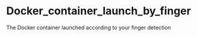 # Docker_container_launch_by_finger
The Docker container launched according to your finger detection
